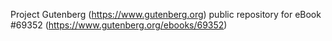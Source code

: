 Project Gutenberg (https://www.gutenberg.org) public repository for
eBook #69352 (https://www.gutenberg.org/ebooks/69352)
